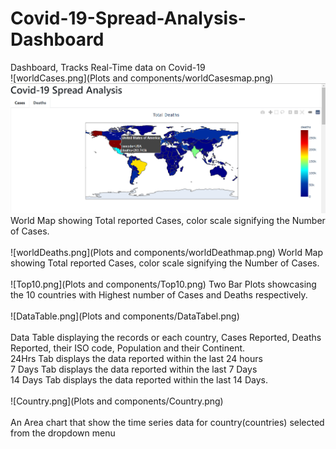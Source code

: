 # Covid-19-Spread-Analysis-Dashboard
Dashboard, Tracks Real-Time data on Covid-19<br>
![worldCases.png](Plots and components/worldCasesmap.png)
<img src = 'https://raw.githubusercontent.com/Mohan-Gupta/Covid-19-Spread-Analysis-Dashboard/main/Plots%20and%20components/worldDeathMap.png?token=AOYTZ7OMIKHKNU554YVZB2S7Z6M4K'>
World Map showing Total reported Cases, color scale signifying the Number of Cases.
<br><br>
![worldDeaths.png](Plots and components/worldDeathmap.png) 
World Map showing Total reported Cases, color scale signifying the Number of Cases.
<br><br>
![Top10.png](Plots and components/Top10.png)
Two Bar Plots showcasing the 10 countries with Highest number of Cases and Deaths respectively.
<br><br>
![DataTable.png](Plots and components/DataTabel.png)<br><br>
Data Table displaying the records or each country, Cases Reported, Deaths Reported, their ISO code, Population and
 their Continent.<br>
 24Hrs Tab displays the data reported within the last 24 hours<br>
 7 Days  Tab displays the data reported within the last 7 Days<br>
 14 Days Tab displays the data reported within the last 14 Days.
 <br><br>
 ![Country.png](Plots and components/Country.png)<br><br>
 An Area chart that show the time series data for country(countries) selected from the dropdown menu
